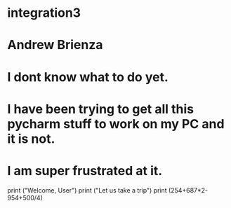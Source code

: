 # integration3
# Andrew Brienza
# I dont know what to do yet.
# I have been trying to get all this pycharm stuff to work on my PC and it is not.
# I am super frustrated at it.
print ("Welcome, User")
print ("Let us take a trip")
print (254+687*2-954+500/4)
